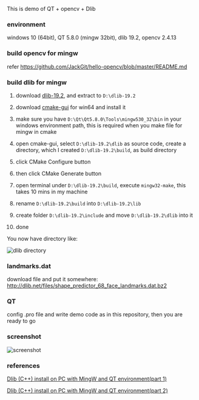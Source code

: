 This is demo of QT + opencv + Dlib

### environment

windows 10 (64bit), QT 5.8.0 (mingw 32bit), dlib 19.2, opencv 2.4.13

### build opencv for mingw

refer https://github.com/JackGit/hello-opencv/blob/master/README.md

### build dlib for mingw

1. download [dlib-19.2](http://dlib.net/files/dlib-19.2.zip), and extract to `D:\dlib-19.2`

2. download [cmake-gui](https://cmake.org/files/v3.7/cmake-3.7.2-win64-x64.msi) for win64 and install it

3. make sure you have `D:\Qt\Qt5.8.0\Tools\mingw530_32\bin` in your windows environment path, this is required when you make file for mingw in cmake

4. open cmake-gui, select `D:\dlib-19.2\dlib` as source code, create a directory, which I created `D:\dlib-19.2\build`, as build directory

5. click CMake Configure button

6. then click CMake Generate button

7. open terminal under `D:\dlib-19.2\build`, execute `mingw32-make`, this takes 10 mins in my machine

8. rename `D:\dlib-19.2\build` into `D:\dlib-19.2\lib`

9. create folder `D:\dlib-19.2\include` and move `D:\dlib-19.2\dlib` into it

10. done

You now have directory like:

![dlib directory](http://ofkyhrvda.bkt.clouddn.com/post/image/dlib_directory_structure.png)

### landmarks.dat

download file and put it somewhere: http://dlib.net/files/shape_predictor_68_face_landmarks.dat.bz2

### QT

config .pro file and write demo code as in this repository, then you are ready to go

### screenshot

![screenshot](http://ofkyhrvda.bkt.clouddn.com/post/image/%E5%BE%AE%E4%BF%A1%E6%88%AA%E5%9B%BE_20170214115809.png)

### references

[Dlib (C++) install on PC with MingW and QT environment(part 1)](https://www.youtube.com/watch?v=qC2U0-SAasU)

[Dlib (C++) install on PC with MingW and QT environment(part 2)](https://www.youtube.com/watch?v=wg5g5bQMNbA)

